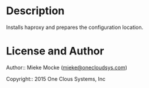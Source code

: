Description
===========

Installs haproxy and prepares the configuration location.

License and Author
==================

Author:: Mieke Mocke (<mieke@onecloudsys.com>)

Copyright:: 2015 One Clous Systems, Inc
